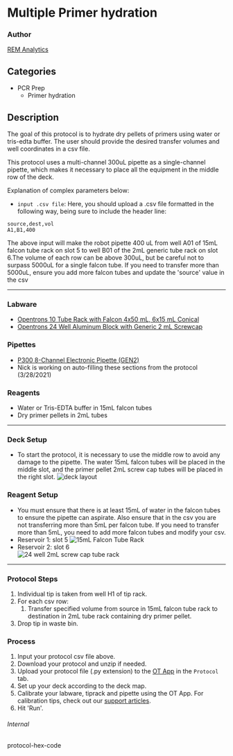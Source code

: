 # Multiple Primer hydration

### Author
[REM Analytics](https://www.remanalytics.ch/)

## Categories
* PCR Prep
	* Primer hydration

## Description
The goal of this protocol is to hydrate dry pellets of primers using water or tris-edta buffer. The user should provide the desired transfer volumes and well coordinates in a csv file. 

This protocol uses a multi-channel 300uL pipette as a single-channel pipette, which makes it necessary to place all the equipment in the middle row of the deck. 

Explanation of complex parameters below:
* `input .csv file`: Here, you should upload a .csv file formatted in the following way, being sure to include the header line:
```
source,dest,vol
A1,B1,400
```
The above input will make the robot pipette 400 uL from well A01 of 15mL falcon tube rack on slot 5 to well B01 of the 2mL generic tube rack on slot 6.The volume of each row can be above 300uL, but be careful not to surpass 5000uL for a single falcon tube. If you need to transfer more than 5000uL, ensure you add more falcon tubes and update the 'source' value in the csv

---


### Labware

* [Opentrons 10 Tube Rack with Falcon 4x50 mL, 6x15 mL Conical](https://labware.opentrons.com/opentrons_10_tuberack_falcon_4x50ml_6x15ml_conical)
* [Opentrons 24 Well Aluminum Block with Generic 2 mL Screwcap](https://labware.opentrons.com/opentrons_24_aluminumblock_generic_2ml_screwcap)

### Pipettes
* [P300 8-Channel Electronic Pipette (GEN2)](https://shop.opentrons.com/collections/ot-2-pipettes/products/8-channel-electronic-pipette?variant=5984202489885)
* Nick is working on auto-filling these sections from the protocol (3/28/2021)

### Reagents
* Water or Tris-EDTA buffer in 15mL falcon tubes
* Dry primer pellets in 2mL tubes
---

### Deck Setup
* To start the protocol, it is necessary to use the middle row to avoid any damage to the pipette. The water 15mL falcon tubes will be placed in the middle slot, and the primer pellet 2mL screw cap tubes will be placed in the right slot.
![deck layout](https://imagesopentrons.blob.core.windows.net/pictures/deck_layout.PNG) 

### Reagent Setup
* You must ensure that there is at least 15mL of water in the falcon tubes to ensure the pipette can aspirate. Also ensure that in the csv you are not transferring more than 5mL per falcon tube. If you need to transfer more than 5mL, you need to add more falcon tubes and modify your csv. 
* Reservoir 1: slot 5
![15mL Falcon Tube Rack](https://imagesopentrons.blob.core.windows.net/pictures/water_tube_rack.PNG)
* Reservoir 2: slot 6  
![24 well 2mL screw cap tube rack](https://imagesopentrons.blob.core.windows.net/pictures/primer_tube_rack.PNG)

---

### Protocol Steps
1. Individual tip is taken from well H1 of tip rack.
2. For each csv row:
   1. Transfer specified volume from source in 15mL falcon tube rack to destination in 2mL tube rack containing dry primer pellet. 
3. Drop tip in waste bin.  

### Process
1. Input your protocol csv file above.
2. Download your protocol and unzip if needed.
3. Upload your protocol file (.py extension) to the [OT App](https://opentrons.com/ot-app) in the `Protocol` tab.
4. Set up your deck according to the deck map.
5. Calibrate your labware, tiprack and pipette using the OT App. For calibration tips, check out our [support articles](https://support.opentrons.com/en/collections/1559720-guide-for-getting-started-with-the-ot-2).
6. Hit 'Run'.

###### Internal
protocol-hex-code
